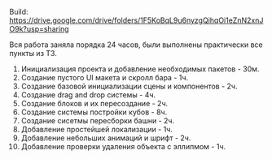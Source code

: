 Build:
https://drive.google.com/drive/folders/1F5KoBqL9u6nyzgQihqOi1eZnN2xnJO9k?usp=sharing

Вся работа заняла порядка 24 часов, были выполнены практически все пункты из ТЗ.

1. Инициализация проекта и добавление необходимых пакетов - 30м.
2. Создание пустого UI макета и скролл бара - 1ч.
4. Создание базовой инициализации сцены и компонентов - 2ч.
5. Создание drag and drop системы - 4ч.
6. Создание блоков и их пересоздание - 2ч.
7. Создание системы постройки кубов - 8ч.
8. Создание сисетмы пересборки башни - 2ч.
9. Добавление простейшей локализации - 1ч.
10. Добавление небольших анимаций и шрифт - 2ч.
11. Добавление проверки удаления объекта с эллипмом - 1ч. 
